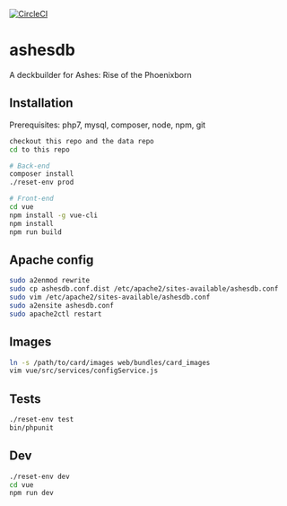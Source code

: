 [![CircleCI](https://circleci.com/gh/Alsciende/ashesdb.svg?style=svg)](https://circleci.com/gh/Alsciende/ashesdb)

ashesdb
===========
A deckbuilder for Ashes: Rise of the Phoenixborn

## Installation

Prerequisites: php7, mysql, composer, node, npm, git

``` bash
checkout this repo and the data repo 
cd to this repo

# Back-end
composer install
./reset-env prod

# Front-end
cd vue
npm install -g vue-cli
npm install
npm run build
```

## Apache config

``` bash
sudo a2enmod rewrite
sudo cp ashesdb.conf.dist /etc/apache2/sites-available/ashesdb.conf
sudo vim /etc/apache2/sites-available/ashesdb.conf
sudo a2ensite ashesdb.conf
sudo apache2ctl restart
```

## Images

``` bash
ln -s /path/to/card/images web/bundles/card_images
vim vue/src/services/configService.js 
```

## Tests

``` bash
./reset-env test
bin/phpunit
```

## Dev

``` bash
./reset-env dev
cd vue
npm run dev
```
